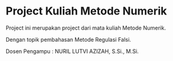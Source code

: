 # Project Kuliah Metode Numerik
Project ini merupakan project dari mata kuliah Metode Numerik.

Dengan topik pembahasan Metode Regulasi Falsi.

Dosen Pengampu : NURIL LUTVI AZIZAH, S.Si., M.Si.

